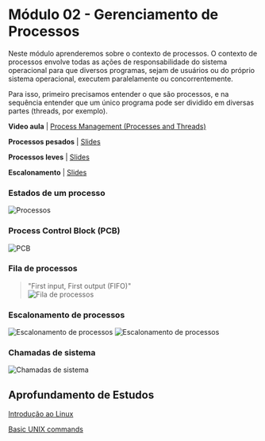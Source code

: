 # Módulo 02 - Gerenciamento de Processos

Neste módulo aprenderemos sobre o contexto de processos. O contexto de processos envolve todas as ações de 
responsabilidade do sistema operacional para que diversos programas, sejam de usuários ou do próprio sistema 
operacional, executem paralelamente ou concorrentemente. 

Para isso, primeiro precisamos entender o que são processos, e na sequência entender que um único programa 
pode ser dividido em diversas partes (threads, por exemplo). 

**Video aula** | [Process Management (Processes and Threads)](https://www.youtube.com/watch?v=OrM7nZcxXZU)

**Processos pesados** | [Slides](http://repositoriocanvas.unisinos.br/Fundamentos_Sistemas_Operacionais/m2/processos_pesados/index.html)

**Processos leves** | [Slides](http://repositoriocanvas.unisinos.br/Fundamentos_Sistemas_Operacionais/m2/processos_leves/index.html)

**Escalonamento** | [Slides](http://repositoriocanvas.unisinos.br/Fundamentos_Sistemas_Operacionais/m2/escalonamento_cpu/index.html)

### Estados de um processo
![Processos](https://computersciencestudies.files.wordpress.com/2011/03/multiprogramao-figura1_thumb.png)


### Process Control Block (PCB)
![PCB](https://i.pinimg.com/originals/12/15/bb/1215bb42b3701c7740cc52dd07be9b82.jpg)

### Fila de processos
> "First input, First output (FIFO)"  
![Fila de processos](https://slideplayer.com.br/slide/1604829/5/images/29/Fila+de+prontos+e+filas+de+dispositivos.jpg)

### Escalonamento de processos
![Escalonamento de processos](https://www.cs.uic.edu/~jbell/CourseNotes/OperatingSystems/images/Chapter3/3_06_QueueingDiagram.jpg)
![Escalonamento de processos](https://media.geeksforgeeks.org/wp-content/uploads/20200822112752/timeslice1bg.jpg)

### Chamadas de sistema
![Chamadas de sistema](https://upload.wikimedia.org/wikipedia/commons/4/45/Linux_kernel_System_Call_Interface_and_glibc.svg)

## Aprofundamento de Estudos

[Introdução ao Linux](http://repositoriocanvas.unisinos.br/Fundamentos_Sistemas_Operacionais/m2/vivencia_na_area/index.html)

[Basic UNIX commands](https://mally.stanford.edu/~sr/computing/basic-unix.html)
